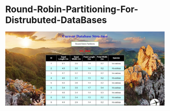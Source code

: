 # Round-Robin-Partitioning-For-Distrubuted-DataBases
<img src="https://github.com/Atharv-Chaudhari/Round-Robin-Partitioning-For-Distrubuted-DataBases/blob/6e4c24ce1c691ea89aa6cdbddf04ab186209c96c/ss.jpg">
